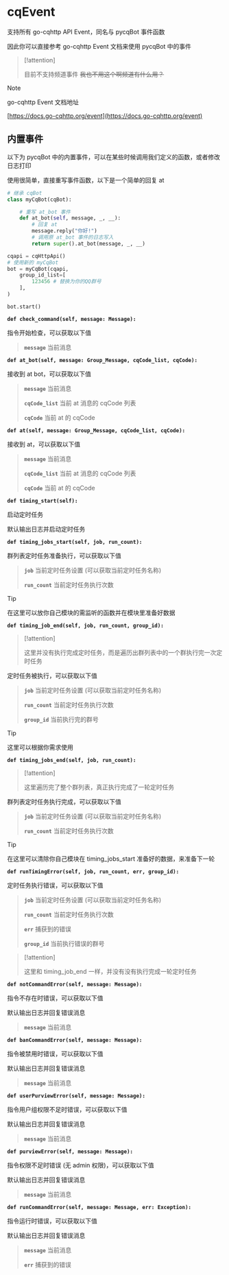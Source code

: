 # cqEvent

支持所有 go-cqhttp API Event，同名与 pycqBot 事件函数

因此你可以直接参考 go-cqhttp Event 文档来使用 pycqBot 中的事件

> [!attention]
>
> 目前不支持频道事件 ~~我也不用这个啊频道有什么用？~~

> [!note]
>
> go-cqhttp Event 文档地址
>
> [https://docs.go-cqhttp.org/event](https://docs.go-cqhttp.org/event)

## 内置事件

以下为 pycqBot 中的内置事件，可以在某些时候调用我们定义的函数，或者修改日志打印

使用很简单，直接重写事件函数，以下是一个简单的回复 at

```python
# 继承 cqBot
class myCqBot(cqBot):

    # 重写 at_bot 事件
    def at_bot(self, message, _, __):
        # 回复 at
        message.reply("你好!")
        # 调用原 at_bot 事件的日志写入
        return super().at_bot(message, _, __)

cqapi = cqHttpApi()
# 使用新的 myCqBot
bot = myCqBot(cqapi,
    group_id_list=[
        123456 # 替换为你的QQ群号
    ],
)

bot.start()
```

**`def check_command(self, message: Message):`**

指令开始检查，可以获取以下值

> **`message`** 当前消息

**`def at_bot(self, message: Group_Message, cqCode_list, cqCode):`**

接收到 at bot，可以获取以下值

> **`message`** 当前消息
>
> **`cqCode_list`** 当前 at 消息的 cqCode 列表
>
> **`cqCode`** 当前 at 的 cqCode

**`def at(self, message: Group_Message, cqCode_list, cqCode):`**

接收到 at，可以获取以下值

> **`message`** 当前消息
>
> **`cqCode_list`** 当前 at 消息的 cqCode 列表
>
> **`cqCode`** 当前 at 的 cqCode

**`def timing_start(self):`**

启动定时任务

默认输出日志并启动定时任务

**`def timing_jobs_start(self, job, run_count):`**

群列表定时任务准备执行，可以获取以下值

> **`job`** 当前定时任务设置 (可以获取当前定时任务名称)
>
> **`run_count`** 当前定时任务执行次数

> [!tip]
>
> 在这里可以放你自己模块的需监听的函数并在模块里准备好数据

**`def timing_job_end(self, job, run_count, group_id):`**

> [!attention]
>
> 这里并没有执行完成定时任务，而是遍历出群列表中的一个群执行完一次定时任务

定时任务被执行，可以获取以下值

> **`job`** 当前定时任务设置 (可以获取当前定时任务名称)
>
> **`run_count`** 当前定时任务执行次数
>
> **`group_id`** 当前执行完的群号

> [!tip]
>
> 这里可以根据你需求使用

**`def timing_jobs_end(self, job, run_count):`**

> [!attention]
>
> 这里遍历完了整个群列表，真正执行完成了一轮定时任务

群列表定时任务执行完成，可以获取以下值

> **`job`** 当前定时任务设置 (可以获取当前定时任务名称)
>
> **`run_count`** 当前定时任务执行次数

> [!tip]
>
> 在这里可以清除你自己模块在 timing_jobs_start 准备好的数据，来准备下一轮

**`def runTimingError(self, job, run_count, err, group_id):`**

定时任务执行错误，可以获取以下值

> **`job`** 当前定时任务设置 (可以获取当前定时任务名称)
>
> **`run_count`** 当前定时任务执行次数
>
> **`err`** 捕获到的错误
>
> **`group_id`** 当前执行错误的群号

> [!attention]
>
> 这里和 timing_job_end 一样，并没有没有执行完成一轮定时任务

**`def notCommandError(self, message: Message):`**

指令不存在时错误，可以获取以下值

默认输出日志并回复错误消息

> **`message`** 当前消息

**`def banCommandError(self, message: Message):`**

指令被禁用时错误，可以获取以下值

默认输出日志并回复错误消息

> **`message`** 当前消息

**`def userPurviewError(self, message: Message):`**

指令用户组权限不足时错误，可以获取以下值

默认输出日志并回复错误消息

> **`message`** 当前消息

**`def purviewError(self, message: Message):`**

指令权限不足时错误 (无 admin 权限)，可以获取以下值

默认输出日志并回复错误消息

> **`message`** 当前消息

**`def runCommandError(self, message: Message, err: Exception):`**

指令运行时错误，可以获取以下值

默认输出日志并回复错误消息

> **`message`** 当前消息
>
> **`err`** 捕获到的错误
